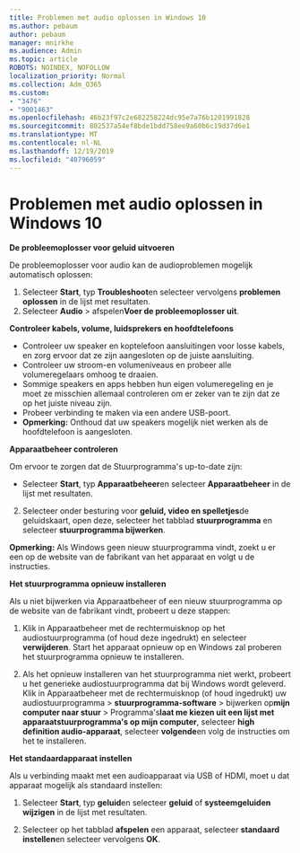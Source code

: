 ```yaml
---
title: Problemen met audio oplossen in Windows 10
ms.author: pebaum
author: pebaum
manager: mnirkhe
ms.audience: Admin
ms.topic: article
ROBOTS: NOINDEX, NOFOLLOW
localization_priority: Normal
ms.collection: Adm_O365
ms.custom:
- "3476"
- "9001463"
ms.openlocfilehash: 46b23f97c2e682258224dc95e7a76b1201991828
ms.sourcegitcommit: 802537a54ef8bde1bdd758ee9a60b6c19d37d6e1
ms.translationtype: MT
ms.contentlocale: nl-NL
ms.lasthandoff: 12/19/2019
ms.locfileid: "40796059"
---
```

# <a name="troubleshooting-audio-problems-in-windows-10"></a>Problemen met audio oplossen in Windows 10

**De probleemoplosser voor geluid uitvoeren**

De probleemoplosser voor audio kan de audioproblemen mogelijk automatisch oplossen: 

1. Selecteer **Start**, typ **Troubleshoot**en selecteer vervolgens **problemen oplossen** in de lijst met resultaten. 
2. Selecteer **Audio** > afspelen**Voer de probleemoplosser uit**.

**Controleer kabels, volume, luidsprekers en hoofdtelefoons**

- Controleer uw speaker en koptelefoon aansluitingen voor losse kabels, en zorg ervoor dat ze zijn aangesloten op de juiste aansluiting.
- Controleer uw stroom-en volumeniveaus en probeer alle volumeregelaars omhoog te draaien.
- Sommige speakers en apps hebben hun eigen volumeregeling en je moet ze misschien allemaal controleren om er zeker van te zijn dat ze op het juiste niveau zijn.
- Probeer verbinding te maken via een andere USB-poort.
- **Opmerking:** Onthoud dat uw speakers mogelijk niet werken als de hoofdtelefoon is aangesloten.

**Apparaatbeheer controleren**

Om ervoor te zorgen dat de Stuurprogramma's up-to-date zijn:

- Selecteer **Start**, typ **Apparaatbeheer**en selecteer **Apparaatbeheer** in de lijst met resultaten.

2. Selecteer onder besturing voor **geluid, video en spelletjes**de geluidskaart, open deze, selecteer het tabblad **stuurprogramma** en selecteer **stuurprogramma bijwerken**. 

**Opmerking:** Als Windows geen nieuw stuurprogramma vindt, zoekt u er een op de website van de fabrikant van het apparaat en volgt u de instructies.

**Het stuurprogramma opnieuw installeren**

Als u niet bijwerken via Apparaatbeheer of een nieuw stuurprogramma op de website van de fabrikant vindt, probeert u deze stappen: 

1. Klik in Apparaatbeheer met de rechtermuisknop op het audiostuurprogramma (of houd deze ingedrukt) en selecteer **verwijderen**. Start het apparaat opnieuw op en Windows zal proberen het stuurprogramma opnieuw te installeren.

2. Als het opnieuw installeren van het stuurprogramma niet werkt, probeert u het generieke audiostuurprogramma dat bij Windows wordt geleverd. Klik in Apparaatbeheer met de rechtermuisknop (of houd ingedrukt) uw audiostuurprogramma > **stuurprogramma-software** > bijwerken op**mijn computer naar stuur** > Programma's**laat me kiezen uit een lijst met apparaatstuurprogramma's op mijn computer**, selecteer **high definition audio-apparaat**, selecteer **volgende**en volg de instructies om het te installeren.

**Het standaardapparaat instellen**

Als u verbinding maakt met een audioapparaat via USB of HDMI, moet u dat apparaat mogelijk als standaard instellen: 

1. Selecteer **Start**, typ **geluid**en selecteer **geluid** of **systeemgeluiden wijzigen** in de lijst met resultaten.

2. Selecteer op het tabblad **afspelen** een apparaat, selecteer **standaard instellen**en selecteer vervolgens **OK**.

